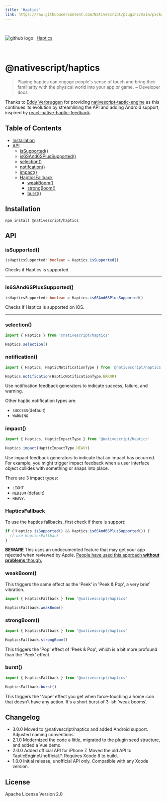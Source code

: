 ```yaml
---
title: 'Haptics'
link: https://raw.githubusercontent.com/NativeScript/plugins/main/packages/haptics/README.md
---
```


<div style="width: 100%; padding: 1.2em 0em">
	<img alt="github logo" src="../assets/images/github/GitHub-Mark-32px.png" style="display: inline; margin: 1em 0.5em 1em 0em">
	<a href="https://github.com/NativeScript/plugins/tree/main/packages/haptics" target="_blank" noopener>Haptics</a>
</div>

# @nativescript/haptics

> Playing haptics can engage people's sense of touch and bring their familiarity with the physical world into your app or game.
> ~ Developer docs

Thanks to [Eddy Verbruggen](EddyVerbruggen) for providing [nativescript-taptic-engine](https://github.com/EddyVerbruggen/nativescript-taptic-engine) as this continues its evolution by streamlining the API and adding Android support, inspired by [react-native-haptic-feedback](https://github.com/junina-de/react-native-haptic-feedback).

## Table of Contents

- [Installation](#installation)
- [API](#api)
  - [isSupported()](#issupported)
  - [is6SAnd6SPlusSupported()](#is6sand6splussupported)
  - [selection()](#selection)
  - [notifcation()](#notification)
  - [impact()](#impact)
  - [HapticsFallback](#hapticsfallback)
    - [weakBoom()](#weakboom)
    - [strongBoom()](#strongboom)
    - [burst()](#burst)

## Installation

```cli
npm install @nativescript/haptics
```

## API

### isSupported()

```ts
isHapticsSupported: boolean = Haptics.isSupported()
```

Checks if Haptics is supported.

---

### is6SAnd6SPlusSupported()

```ts
isHapticsSupported: boolean = Haptics.is6SAnd6SPlusSupported()
```

Checks if Haptics is supported on iOS.

---

### selection()

```ts
import { Haptics } from '@nativescript/haptics'

Haptics.selection()
```

### notification()

```ts
import { Haptics, HapticNotificationType } from '@nativescript/haptics'

Haptics.notification(HapticNotificationType.ERROR)
```

Use notification feedback generators to indicate success, failure, and warning.

Other haptic notification types are:

- `SUCCESS`(default)
- `WARNING`

### impact()

```js
import { Haptics, HapticImpactType } from '@nativescript/haptics'

Haptics.impact(HapticImpactType.HEAVY)
```

Use impact feedback generators to indicate that an impact has occurred.
For example, you might trigger impact feedback when a user interface object
collides with something or snaps into place.

There are 3 impact types:

- `LIGHT`
- `MEDIUM` (default)
- `HEAVY`.

### HapticsFallback

To use the haptics fallbacks, first check if there is support:

```ts
if (!Haptics.isSupported() && Haptics.is6SAnd6SPlusSupported()) {
  // use HapticsFallback
}
```

**BEWARE** This uses an undocumented feature that may get your app rejected when reviewed by Apple.
[People have used this approach **without problems** though.](http://stackoverflow.com/questions/32526868/taptic-in-ios-9)

### weakBoom()

This triggers the same effect as the 'Peek' in 'Peek & Pop', a very brief vibration.

```ts
import { HapticsFallback } from '@nativescript/haptics'

HapticsFallback.weakBoom()
```

### strongBoom()

```ts
import { HapticsFallback } from '@nativescript/haptics'

HapticsFallback.strongBoom()
```

This triggers the 'Pop' effect of 'Peek & Pop', which is a bit more profound than the 'Peek' effect.

### burst()

```ts
import { HapticsFallback } from '@nativescript/haptics'

HapticsFallback.burst()
```

This triggers the 'Nope' effect you get when force-touching a home icon that doesn't have any action. It's a short burst of 3-ish 'weak booms'.

## Changelog

- 3.0.0 Moved to @nativescript/haptics and added Android support. Adjusted naming conventions.
- 2.1.0 Modernized the code a little, migrated to the plugin seed structure, and added a Vue demo.
- 2.0.0 Added official API for iPhone 7. Moved the old API to TapticEngineUnofficial.\*. Requires Xcode 8 to build.
- 1.0.0 Initial release, unofficial API only. Compatible with any Xcode version.

## License

Apache License Version 2.0

